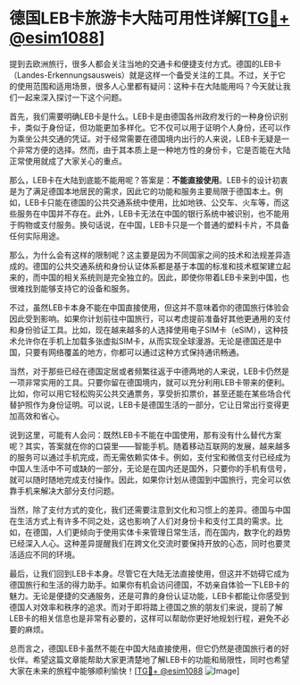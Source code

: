 # 德国LEB卡旅游卡大陆可用性详解[[TG💪+ @esim1088](https://t.me/s/esim1088)]

提到去欧洲旅行，很多人都会关注当地的交通卡和便捷支付方式。德国的LEB卡（Landes-Erkennungsausweis）就是这样一个备受关注的工具。不过，关于它的使用范围和适用场景，很多人心里都有疑问：这种卡在大陆能用吗？今天就让我们一起来深入探讨一下这个问题。

首先，我们需要明确LEB卡是什么。LEB卡是由德国各州政府发行的一种身份识别卡，类似于身份证，但功能更加多样化。它不仅可以用于证明个人身份，还可以作为乘坐公共交通的凭证。对于经常需要在德国境内出行的人来说，LEB卡无疑是一个非常方便的选择。然而，由于其本质上是一种地方性的身份卡，它是否能在大陆正常使用就成了大家关心的重点。

那么，LEB卡在大陆到底能不能用呢？答案是：**不能直接使用**。LEB卡的设计初衷是为了满足德国本地居民的需求，因此它的功能和服务主要局限于德国本土。例如，LEB卡只能在德国的公共交通系统中使用，比如地铁、公交车、火车等，而这些服务在中国并不存在。此外，LEB卡无法在中国的银行系统中被识别，也不能用于购物或支付服务。换句话说，在中国，LEB卡只是一个普通的塑料卡片，不具备任何实际用途。

那么，为什么会有这样的限制呢？这主要是因为不同国家之间的技术和法规差异造成的。德国的公共交通系统和身份认证体系都是基于本国的标准和技术框架建立起来的，而中国的相关系统则是完全独立的。因此，即使你带着LEB卡来到中国，也很难找到能够支持它的设备和服务。

不过，虽然LEB卡本身不能在中国直接使用，但这并不意味着你的德国旅行体验会因此受到影响。如果你计划前往中国旅行，可以考虑提前准备好其他更通用的支付和身份验证工具。比如，现在越来越多的人选择使用电子SIM卡（eSIM），这种技术允许你在手机上加载多张虚拟SIM卡，从而实现全球漫游。无论是德国还是中国，只要有网络覆盖的地方，你都可以通过这种方式保持通讯畅通。

当然，对于那些已经在德国定居或者频繁往返于中德两地的人来说，LEB卡仍然是一项非常实用的工具。只要你留在德国境内，就可以充分利用LEB卡带来的便利。比如，你可以用它轻松购买公共交通票务，享受折扣票价，甚至还能在某些场合代替护照作为身份证明。可以说，LEB卡是德国生活的一部分，它让日常出行变得更加高效和省心。

说到这里，可能有人会问：既然LEB卡不能在中国使用，那有没有什么替代方案呢？其实，答案就在你的口袋里——智能手机。随着移动互联网的发展，越来越多的服务可以通过手机完成，而无需依赖实体卡。例如，支付宝和微信支付已经成为中国人生活中不可或缺的一部分，无论是在国内还是国外，只要你的手机有信号，就可以随时随地完成支付操作。因此，如果你计划从德国到中国旅行，完全可以依靠手机来解决大部分支付问题。

当然，除了支付方式的变化，我们还需要注意到文化和习惯上的差异。德国与中国在生活方式上有许多不同之处，这也影响了人们对身份卡和支付工具的需求。比如，在德国，人们更倾向于使用实体卡来管理日常生活，而在国内，数字化的趋势已经深入人心。这种差异提醒我们在跨文化交流时要保持开放的心态，同时也要灵活适应不同的环境。

最后，让我们回到LEB卡本身。尽管它在大陆无法直接使用，但这并不妨碍它成为德国旅行和生活的得力助手。如果你有机会访问德国，不妨亲自体验一下LEB卡的魅力。无论是便捷的交通服务，还是可靠的身份认证功能，LEB卡都能让你感受到德国人对效率和秩序的追求。而对于即将踏上德国之旅的朋友们来说，提前了解LEB卡的相关信息也是非常有必要的，这样可以帮助你更好地规划行程，避免不必要的麻烦。

总而言之，德国LEB卡虽然不能在中国大陆直接使用，但它仍然是德国旅行者的好伙伴。希望这篇文章能帮助大家更清楚地了解LEB卡的功能和局限性，同时也希望大家在未来的旅程中能够顺利愉快！[[TG💪+ @esim1088](https://t.me/s/esim1088) ![Image](https://i.postimg.cc/4NQfJmqS/Snipaste-2025-05-13-00-14-12.png)]